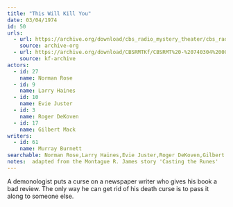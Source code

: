 ```yaml
---
title: "This Will Kill You"
date: 03/04/1974
id: 50
urls: 
  - url: https://archive.org/download/cbs_radio_mystery_theater/cbs_radio_mystery_theater-0001-0050.zip/cbs_radio_mystery_theater-0001-0050%2Fcbsrmt_0050_this_will_kill_you.mp3
    source: archive-org
  - url: https://archive.org/download/CBSRMTKf/CBSRMT%20-%20740304%200050%20This%20Will%20Kill%20You_kf.mp3
    source: kf-archive
actors:  
  - id: 27
    name: Norman Rose  
  - id: 9
    name: Larry Haines  
  - id: 10
    name: Evie Juster  
  - id: 3
    name: Roger DeKoven  
  - id: 17
    name: Gilbert Mack
writers:  
  - id: 61
    name: Murray Burnett
searchable: Norman Rose,Larry Haines,Evie Juster,Roger DeKoven,Gilbert Mack Murray Burnett
notes:  adapted from the Montague R. James story 'Casting the Runes'
---
```

A demonologist puts a curse on a newspaper writer who gives his book a bad review. The only way he can get rid of his death curse is to pass it along to someone else.